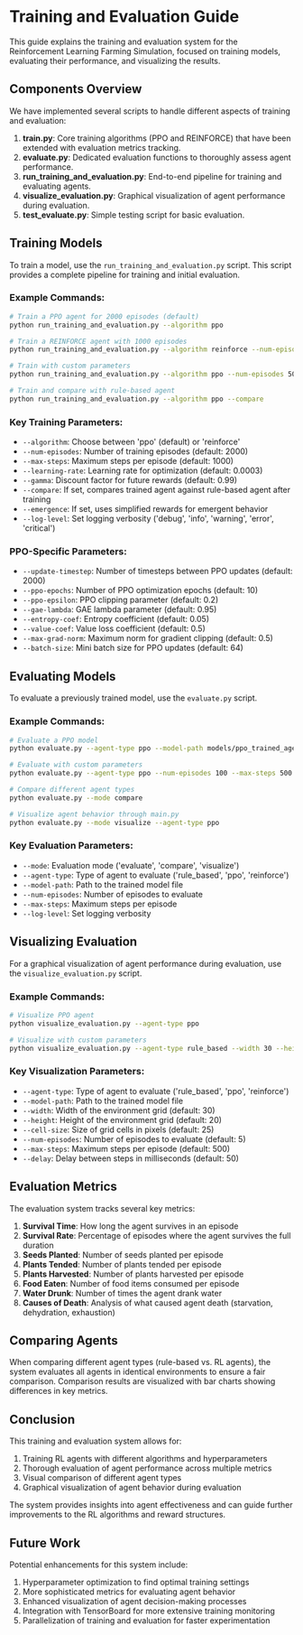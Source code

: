 # Training and Evaluation Guide

This guide explains the training and evaluation system for the Reinforcement Learning Farming Simulation, focused on training models, evaluating their performance, and visualizing the results.

## Components Overview

We have implemented several scripts to handle different aspects of training and evaluation:

1. **train.py**: Core training algorithms (PPO and REINFORCE) that have been extended with evaluation metrics tracking.
2. **evaluate.py**: Dedicated evaluation functions to thoroughly assess agent performance.
3. **run_training_and_evaluation.py**: End-to-end pipeline for training and evaluating agents.
4. **visualize_evaluation.py**: Graphical visualization of agent performance during evaluation.
5. **test_evaluate.py**: Simple testing script for basic evaluation.

## Training Models

To train a model, use the `run_training_and_evaluation.py` script. This script provides a complete pipeline for training and initial evaluation.

### Example Commands:

```bash
# Train a PPO agent for 2000 episodes (default)
python run_training_and_evaluation.py --algorithm ppo

# Train a REINFORCE agent with 1000 episodes
python run_training_and_evaluation.py --algorithm reinforce --num-episodes 1000

# Train with custom parameters
python run_training_and_evaluation.py --algorithm ppo --num-episodes 500 --learning-rate 0.0001 --gamma 0.98

# Train and compare with rule-based agent
python run_training_and_evaluation.py --algorithm ppo --compare
```

### Key Training Parameters:

- `--algorithm`: Choose between 'ppo' (default) or 'reinforce'
- `--num-episodes`: Number of training episodes (default: 2000)
- `--max-steps`: Maximum steps per episode (default: 1000)
- `--learning-rate`: Learning rate for optimization (default: 0.0003)
- `--gamma`: Discount factor for future rewards (default: 0.99)
- `--compare`: If set, compares trained agent against rule-based agent after training
- `--emergence`: If set, uses simplified rewards for emergent behavior
- `--log-level`: Set logging verbosity ('debug', 'info', 'warning', 'error', 'critical')

### PPO-Specific Parameters:

- `--update-timestep`: Number of timesteps between PPO updates (default: 2000) 
- `--ppo-epochs`: Number of PPO optimization epochs (default: 10)
- `--ppo-epsilon`: PPO clipping parameter (default: 0.2)
- `--gae-lambda`: GAE lambda parameter (default: 0.95)
- `--entropy-coef`: Entropy coefficient (default: 0.05)
- `--value-coef`: Value loss coefficient (default: 0.5)
- `--max-grad-norm`: Maximum norm for gradient clipping (default: 0.5)
- `--batch-size`: Mini batch size for PPO updates (default: 64)

## Evaluating Models

To evaluate a previously trained model, use the `evaluate.py` script.

### Example Commands:

```bash
# Evaluate a PPO model
python evaluate.py --agent-type ppo --model-path models/ppo_trained_agent.pth

# Evaluate with custom parameters
python evaluate.py --agent-type ppo --num-episodes 100 --max-steps 500

# Compare different agent types
python evaluate.py --mode compare

# Visualize agent behavior through main.py
python evaluate.py --mode visualize --agent-type ppo
```

### Key Evaluation Parameters:

- `--mode`: Evaluation mode ('evaluate', 'compare', 'visualize')
- `--agent-type`: Type of agent to evaluate ('rule_based', 'ppo', 'reinforce')
- `--model-path`: Path to the trained model file
- `--num-episodes`: Number of episodes to evaluate
- `--max-steps`: Maximum steps per episode
- `--log-level`: Set logging verbosity

## Visualizing Evaluation

For a graphical visualization of agent performance during evaluation, use the `visualize_evaluation.py` script.

### Example Commands:

```bash
# Visualize PPO agent
python visualize_evaluation.py --agent-type ppo

# Visualize with custom parameters 
python visualize_evaluation.py --agent-type rule_based --width 30 --height 20 --num-episodes 3
```

### Key Visualization Parameters:

- `--agent-type`: Type of agent to evaluate ('rule_based', 'ppo', 'reinforce')
- `--model-path`: Path to the trained model file
- `--width`: Width of the environment grid (default: 30)
- `--height`: Height of the environment grid (default: 20)
- `--cell-size`: Size of grid cells in pixels (default: 25)
- `--num-episodes`: Number of episodes to evaluate (default: 5)
- `--max-steps`: Maximum steps per episode (default: 500)
- `--delay`: Delay between steps in milliseconds (default: 50)

## Evaluation Metrics

The evaluation system tracks several key metrics:

1. **Survival Time**: How long the agent survives in an episode
2. **Survival Rate**: Percentage of episodes where the agent survives the full duration
3. **Seeds Planted**: Number of seeds planted per episode
4. **Plants Tended**: Number of plants tended per episode
5. **Plants Harvested**: Number of plants harvested per episode
6. **Food Eaten**: Number of food items consumed per episode
7. **Water Drunk**: Number of times the agent drank water
8. **Causes of Death**: Analysis of what caused agent death (starvation, dehydration, exhaustion)

## Comparing Agents

When comparing different agent types (rule-based vs. RL agents), the system evaluates all agents in identical environments to ensure a fair comparison. Comparison results are visualized with bar charts showing differences in key metrics.

## Conclusion

This training and evaluation system allows for:

1. Training RL agents with different algorithms and hyperparameters
2. Thorough evaluation of agent performance across multiple metrics
3. Visual comparison of different agent types
4. Graphical visualization of agent behavior during evaluation

The system provides insights into agent effectiveness and can guide further improvements to the RL algorithms and reward structures.

## Future Work

Potential enhancements for this system include:

1. Hyperparameter optimization to find optimal training settings
2. More sophisticated metrics for evaluating agent behavior
3. Enhanced visualization of agent decision-making processes
4. Integration with TensorBoard for more extensive training monitoring
5. Parallelization of training and evaluation for faster experimentation 